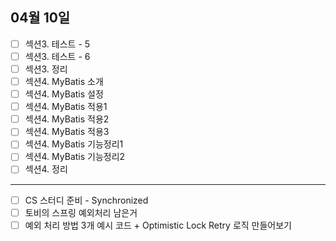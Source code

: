 ## 04월 10일

- [ ] 섹션3. 테스트 - 5
- [ ] 섹션3. 테스트 - 6
- [ ] 섹션3. 정리
- [ ] 섹션4. MyBatis 소개
- [ ] 섹션4. MyBatis 설정
- [ ] 섹션4. MyBatis 적용1
- [ ] 섹션4. MyBatis 적용2
- [ ] 섹션4. MyBatis 적용3
- [ ] 섹션4. MyBatis 기능정리1
- [ ] 섹션4. MyBatis 기능정리2
- [ ] 섹션4. 정리

---

- [ ] CS 스터디 준비 - Synchronized
- [ ] 토비의 스프링 예외처리 남은거
- [ ] 예외 처리 방법 3개 예시 코드 + Optimistic Lock Retry 로직 만들어보기
